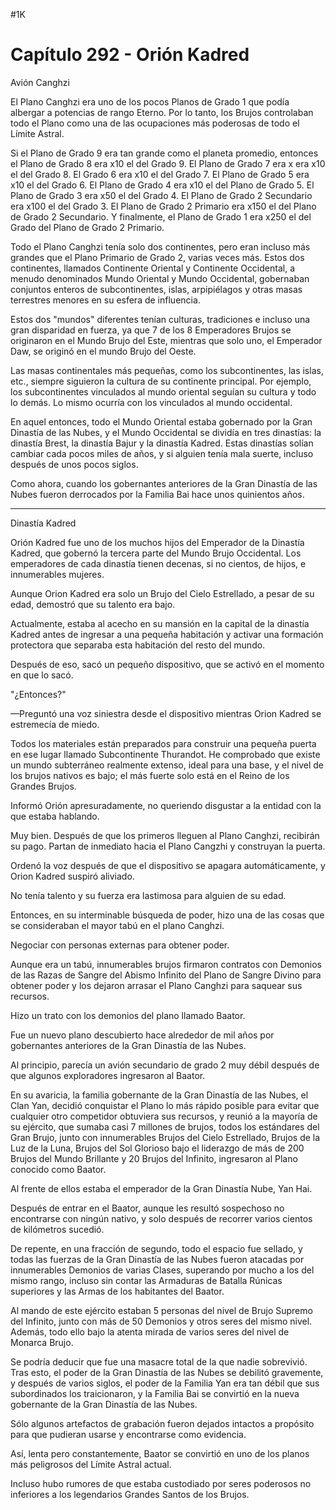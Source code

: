 
#1K 

# Capítulo 292 - Orión Kadred


Avión Canghzi

El Plano Canghzi era uno de los pocos Planos de Grado 1 que podía albergar a potencias de rango Eterno. Por lo tanto, los Brujos controlaban todo el Plano como una de las ocupaciones más poderosas de todo el Límite Astral.

Si el Plano de Grado 9 era tan grande como el planeta promedio, entonces el Plano de Grado 8 era x10 el del Grado 9. El Plano de Grado 7 era x era x10 el del Grado 8. El Grado 6 era x10 el del Grado 7. El Plano de Grado 5 era x10 el del Grado 6. El Plano de Grado 4 era x10 el del Plano de Grado 5. El Plano de Grado 3 era x50 el del Grado 4. El Plano de Grado 2 Secundario era x100 el del Grado 3. El Plano de Grado 2 Primario era x150 el del Plano de Grado 2 Secundario. Y finalmente, el Plano de Grado 1 era x250 el del Grado del Plano de Grado 2 Primario.

Todo el Plano Canghzi tenía solo dos continentes, pero eran incluso más grandes que el Plano Primario de Grado 2, varias veces más. Estos dos continentes, llamados Continente Oriental y Continente Occidental, a menudo denominados Mundo Oriental y Mundo Occidental, gobernaban conjuntos enteros de subcontinentes, islas, arpipiélagos y otras masas terrestres menores en su esfera de influencia.

Estos dos "mundos" diferentes tenían culturas, tradiciones e incluso una gran disparidad en fuerza, ya que 7 de los 8 Emperadores Brujos se originaron en el Mundo Brujo del Este, mientras que solo uno, el Emperador Daw, se originó en el mundo Brujo del Oeste.

Las masas continentales más pequeñas, como los subcontinentes, las islas, etc., siempre siguieron la cultura de su continente principal. Por ejemplo, los subcontinentes vinculados al mundo oriental seguían su cultura y todo lo demás. Lo mismo ocurría con los vinculados al mundo occidental.

En aquel entonces, todo el Mundo Oriental estaba gobernado por la Gran Dinastía de las Nubes, y el Mundo Occidental se dividía en tres dinastías: la dinastía Brest, la dinastía Bajur y la dinastía Kadred. Estas dinastías solían cambiar cada pocos miles de años, y si alguien tenía mala suerte, incluso después de unos pocos siglos.

Como ahora, cuando los gobernantes anteriores de la Gran Dinastía de las Nubes fueron derrocados por la Familia Bai hace unos quinientos años.

***

Dinastía Kadred

Orión Kadred fue uno de los muchos hijos del Emperador de la Dinastía Kadred, que gobernó la tercera parte del Mundo Brujo Occidental. Los emperadores de cada dinastía tienen decenas, si no cientos, de hijos, e innumerables mujeres.

Aunque Orion Kadred era solo un Brujo del Cielo Estrellado, a pesar de su edad, demostró que su talento era bajo.

Actualmente, estaba al acecho en su mansión en la capital de la dinastía Kadred antes de ingresar a una pequeña habitación y activar una formación protectora que separaba esta habitación del resto del mundo.

Después de eso, sacó un pequeño dispositivo, que se activó en el momento en que lo sacó.

"¿Entonces?"

—Preguntó una voz siniestra desde el dispositivo mientras Orion Kadred se estremecía de miedo.

Todos los materiales están preparados para construir una pequeña puerta en ese lugar llamado Subcontinente Thurandot. He comprobado que existe un mundo subterráneo realmente extenso, ideal para una base, y el nivel de los brujos nativos es bajo; el más fuerte solo está en el Reino de los Grandes Brujos.

Informó Orión apresuradamente, no queriendo disgustar a la entidad con la que estaba hablando.

Muy bien. Después de que los primeros lleguen al Plano Canghzi, recibirán su pago. Partan de inmediato hacia el Plano Cangzhi y construyan la puerta.

Ordenó la voz después de que el dispositivo se apagara automáticamente, y Orion Kadred suspiró aliviado.

No tenía talento y su fuerza era lastimosa para alguien de su edad.

Entonces, en su interminable búsqueda de poder, hizo una de las cosas que se consideraban el mayor tabú en el plano Canghzi.

Negociar con personas externas para obtener poder.

Aunque era un tabú, innumerables brujos firmaron contratos con Demonios de las Razas de Sangre del Abismo Infinito del Plano de Sangre Divino para obtener poder y los dejaron arrasar el Plano Canghzi para saquear sus recursos.

Hizo un trato con los demonios del plano llamado Baator.

Fue un nuevo plano descubierto hace alrededor de mil años por gobernantes anteriores de la Gran Dinastía de las Nubes.

Al principio, parecía un avión secundario de grado 2 muy débil después de que algunos exploradores ingresaron al Baator.

En su avaricia, la familia gobernante de la Gran Dinastía de las Nubes, el Clan Yan, decidió conquistar el Plano lo más rápido posible para evitar que cualquier otro competidor obtuviera sus recursos, y reunió a la mayoría de su ejército, que sumaba casi 7 millones de brujos, todos los estándares del Gran Brujo, junto con innumerables Brujos del Cielo Estrellado, Brujos de la Luz de la Luna, Brujos del Sol Glorioso bajo el liderazgo de más de 200 Brujos del Mundo Brillante y 20 Brujos del Infinito, ingresaron al Plano conocido como Baator.

Al frente de ellos estaba el emperador de la Gran Dinastía Nube, Yan Hai.

Después de entrar en el Baator, aunque les resultó sospechoso no encontrarse con ningún nativo, y solo después de recorrer varios cientos de kilómetros sucedió.

De repente, en una fracción de segundo, todo el espacio fue sellado, y todas las fuerzas de la Gran Dinastía de las Nubes fueron atacadas por innumerables Demonios de varias Clases, superando por mucho a los del mismo rango, incluso sin contar las Armaduras de Batalla Rúnicas superiores y las Armas de los habitantes del Baator.

Al mando de este ejército estaban 5 personas del nivel de Brujo Supremo del Infinito, junto con más de 50 Demonios y otros seres del mismo nivel. Además, todo ello bajo la atenta mirada de varios seres del nivel de Monarca Brujo.

Se podría deducir que fue una masacre total de la que nadie sobrevivió. Tras esto, el poder de la Gran Dinastía de las Nubes se debilitó gravemente, y después de varios siglos, el poder de la Familia Yan era tan débil que sus subordinados los traicionaron, y la Familia Bai se convirtió en la nueva gobernante de la Gran Dinastía de las Nubes.

Sólo algunos artefactos de grabación fueron dejados intactos a propósito para que pudieran usarse y encontrarse como evidencia.

Así, lenta pero constantemente, Baator se convirtió en uno de los planos más peligrosos del Límite Astral actual.

Incluso hubo rumores de que estaba custodiado por seres poderosos no inferiores a los legendarios Grandes Santos de los Brujos.